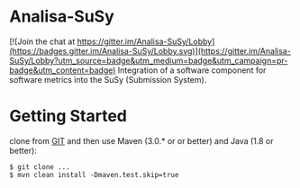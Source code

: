 # Analisa-SuSy

[![Join the chat at https://gitter.im/Analisa-SuSy/Lobby](https://badges.gitter.im/Analisa-SuSy/Lobby.svg)](https://gitter.im/Analisa-SuSy/Lobby?utm_source=badge&utm_medium=badge&utm_campaign=pr-badge&utm_content=badge)
Integration of a software component for software metrics into the SuSy (Submission System).

# Getting Started

clone from
[GIT](git@github.com:jnortiz/Analisa-SuSy.git) and then use Maven (3.0.\* or  or better) and Java (1.8 or better):

    $ git clone ...
    $ mvn clean install -Dmaven.test.skip=true